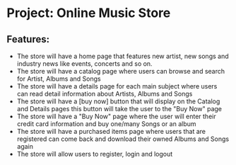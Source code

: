 
# Project: Online Music Store

## Features:
- The store will have a home page that features new artist, new songs and industry news like events, concerts and so on.
- The store will have a catalog page where users can browse and search for Artist, Albums and Songs
- The store will have a details page for each main subject where users can read detail information about Artists, Albums and Songs 
- The store will have a [buy now] button that will display on the Catalog and Details pages this button will take the user to the "Buy Now" page
- The store will have a "Buy Now" page where the user will enter their credit card information and buy one/many Songs or an album
- The store will have a purchased items page where users that are registered can come back and download their owned Albums and Songs again
- The store will allow users to register, login and logout
